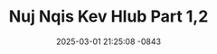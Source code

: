 ---
layout: movie-video-data
date: 2025-03-01 21:25:08 -0843
categories: movie

# Site Attributes
title: "Nuj Nqis Kev Hlub Part 1,2"
permalink: "/movie/Nuj_Nqis_Kev_Hlub_Part_1,2"

# Movie Attributes
synopsis: ""
producer: "Herr's Video Production"
director: ""
writer: ""
video_link: "https://youtu.be/RkNDKO-gCMA?si=xqp18KrDpjVcjwca"
genre: "Romance Action"
year: "2007"
release_type: "DVD"
storage: "Center for Hmong Studies"
thumbnail: "/assets/images/movie_thumbnails/Nuj Nqis Kev Hlub Part 1,2.jpeg"
publishing_company: "Herr's Video Production"

# Sequels + Parts
base_movie: ""
total_parts: 0
sequel: ""

# Movie Cast
cast:
- name: "Voos Yaj"
---